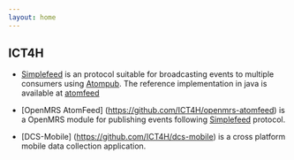 ```yaml
---
layout: home
---
```


ICT4H
-----------

- [Simplefeed](https://github.com/ICT4H/simplefeed) 
is an protocol suitable for broadcasting events to multiple consumers using [Atompub](https://tools.ietf.org/html/rfc5023). The reference implementation in java is available at [atomfeed](https://github.com/ICT4H/atomfeed)

- [OpenMRS AtomFeed] (https://github.com/ICT4H/openmrs-atomfeed) is a OpenMRS module for publishing events following [Simplefeed](https://github.com/ICT4H/simplefeed)  protocol.

- [DCS-Mobile] (https://github.com/ICT4H/dcs-mobile) is a cross platform mobile data collection application. 


